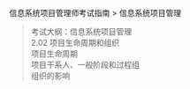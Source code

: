 信息系统项目管理师考试指南 > 信息系统项目管理

> 考试大纲：信息系统项目管理  
> 2.02 项目生命周期和组织  
> 项目生命周期  
> 项目干系人、一般阶段和过程组  
> 组织的影响  



